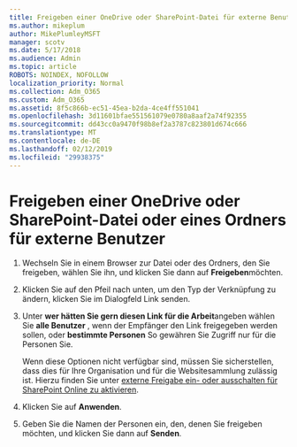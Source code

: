 ```yaml
---
title: Freigeben einer OneDrive oder SharePoint-Datei für externe Benutzer
ms.author: mikeplum
author: MikePlumleyMSFT
manager: scotv
ms.date: 5/17/2018
ms.audience: Admin
ms.topic: article
ROBOTS: NOINDEX, NOFOLLOW
localization_priority: Normal
ms.collection: Adm_O365
ms.custom: Adm_O365
ms.assetid: 8f5c866b-ec51-45ea-b2da-4ce4ff551041
ms.openlocfilehash: 3d11601bfae551561079e0780a8aaf2a74f92355
ms.sourcegitcommit: dd43cc0a9470f98b8ef2a3787c823801d674c666
ms.translationtype: MT
ms.contentlocale: de-DE
ms.lasthandoff: 02/12/2019
ms.locfileid: "29938375"
---
```

# <a name="share-a-onedrive-or-sharepoint-file-or-folder-with-external-users"></a>Freigeben einer OneDrive oder SharePoint-Datei oder eines Ordners für externe Benutzer

1. Wechseln Sie in einem Browser zur Datei oder des Ordners, den Sie freigeben, wählen Sie ihn, und klicken Sie dann auf **Freigeben**möchten.
    
2. Klicken Sie auf den Pfeil nach unten, um den Typ der Verknüpfung zu ändern, klicken Sie im Dialogfeld Link senden.
    
3. Unter **wer hätten Sie gern diesen Link für die Arbeit**angeben wählen Sie **alle Benutzer** , wenn der Empfänger den Link freigegeben werden sollen, oder **bestimmte Personen** So gewähren Sie Zugriff nur für die Personen Sie. 
    
    Wenn diese Optionen nicht verfügbar sind, müssen Sie sicherstellen, dass dies für Ihre Organisation und für die Websitesammlung zulässig ist. Hierzu finden Sie unter [externe Freigabe ein- oder ausschalten für SharePoint Online zu aktivieren](https://go.microsoft.com/fwlink/?linkid=866426).
    
4. Klicken Sie auf **Anwenden**.
    
5. Geben Sie die Namen der Personen ein, den, denen Sie freigeben möchten, und klicken Sie dann auf **Senden**.
    

